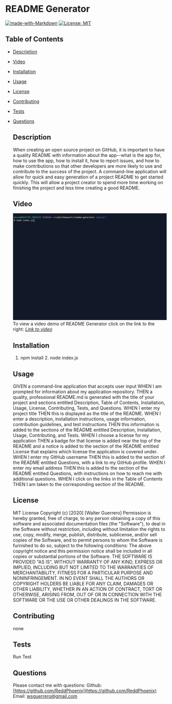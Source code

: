 # README Generator

  [![made-with-Markdown](https://img.shields.io/badge/Made%20with-Markdown-1f425f.svg)](http://commonmark.org)
  [![License: MIT](https://img.shields.io/badge/License-MIT-yellow.svg)](https://opensource.org/licenses/MIT)

  ## **Table of Contents**
- [Description](#description)
- [Video](#video)
- [Installation](#installation)
- [Usage](#usage)
- [License](#license)
- [Contributing](#contributing)
- [Tests](#test)
- [Questions](#question)

  ## **Description**
  When creating an open source project on GitHub, it is important to have a quality README with information about the app--what is the app for, how to use the app, how to install it, how to report issues, and how to make contributions so that other developers are more likely to use and contribute to the success of the project. A command-line application will allow for quick and easy generation of a project README to get started quickly. This will allow a project creator to spend more time working on finishing the project and less time creating a good README.

  ## **Video**
  ![Demo](https://github.com/ReddPhoenix/readme-generator/blob/master/demo.gif?raw=true)
  To view a video demo of README Generator click on the link to the right:   *[Link to video](https://drive.google.com/file/d/14PZdcJckKdl_d5ANMhvLAD4r-Lqpubi-/view)*
 
  
  ## **Installation**
  1. npm install     2. node index.js

  ## **Usage**
  GIVEN a command-line application that accepts user input WHEN I am prompted for information about my application repository. THEN a quality, professional README.md is generated with the title of your project and sections entitled Description, Table of Contents, Installation, Usage, License, Contributing, Tests, and Questions. WHEN I enter my project title THEN this is displayed as the title of the README. WHEN I enter a description, installation instructions, usage information, contribution guidelines, and test instructions THEN this information is added to the sections of the README entitled Description, Installation, Usage, Contributing, and Tests. WHEN I choose a license for my application THEN a badge for that license is added near the top of the README and a notice is added to the section of the README entitled License that explains which license the application is covered under. WHEN I enter my GitHub username THEN this is added to the section of the README entitled Questions, with a link to my GitHub profile. WHEN I enter my email address THEN this is added to the section of the README entitled Questions, with instructions on how to reach me with additional questions. WHEN I click on the links in the Table of Contents THEN I am taken to the corresponding section of the README.

  ## **License**
  MIT License Copyright (c) [2020] [Walter Guerrero]                Permission is hereby granted, free of charge, to any person obtaining a copy of this software and associated documentation files (the "Software"), to deal in the Software without restriction, including without limitation the rights to use, copy, modify, merge, publish, distribute, sublicense, and/or sell copies of the Software, and to permit persons to whom the Software is furnished to do so, subject to the following conditions: The above copyright notice and this permission notice shall be included in all copies or substantial portions of the Software. THE SOFTWARE IS PROVIDED "AS IS", WITHOUT WARRANTY OF ANY KIND, EXPRESS OR IMPLIED, INCLUDING BUT NOT LIMITED TO THE WARRANTIES OF MERCHANTABILITY, FITNESS FOR A PARTICULAR PURPOSE AND NONINFRINGEMENT. IN NO EVENT SHALL THE AUTHORS OR COPYRIGHT HOLDERS BE LIABLE FOR ANY CLAIM, DAMAGES OR OTHER LIABILITY, WHETHER IN AN ACTION OF CONTRACT, TORT OR OTHERWISE, ARISING FROM, OUT OF OR IN CONNECTION WITH THE SOFTWARE OR THE USE OR OTHER DEALINGS IN THE SOFTWARE.

  ## **Contributing**
  none

  ## **Tests**
  Run Test

  ## **Questions**
  Please contact me with questions:
  Github: [https://github.com/ReddPhoenix](https://github.com/ReddPhoenix)
  Email: wsguerrero@gmail.com


  

